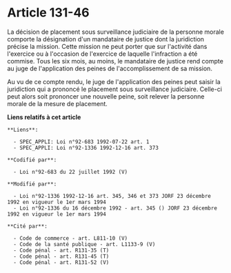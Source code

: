 # Article 131-46

La décision de placement sous surveillance judiciaire de la personne morale comporte la désignation d'un mandataire de
justice dont la juridiction précise la mission. Cette mission ne peut porter que sur l'activité dans l'exercice ou à
l'occasion de l'exercice de laquelle l'infraction a été commise. Tous les six mois, au moins, le mandataire de justice rend
compte au juge de l'application des peines de l'accomplissement de sa mission.

Au vu de ce compte rendu, le juge de l'application des peines peut saisir la juridiction qui a prononcé le placement sous
surveillance judiciaire. Celle-ci peut alors soit prononcer une nouvelle peine, soit relever la personne morale de la mesure
de placement.

**Liens relatifs à cet article**

	**Liens**:

	  - SPEC_APPLI: Loi n°92-683 1992-07-22 art. 1
	  - SPEC_APPLI: Loi n°92-1336 1992-12-16 art. 373

	**Codifié par**:

	  - Loi n°92-683 du 22 juillet 1992 (V)

	**Modifié par**:

	  - Loi n°92-1336 1992-12-16 art. 345, 346 et 373 JORF 23 décembre 1992 en vigueur le 1er mars 1994
	  - Loi n°92-1336 du 16 décembre 1992 - art. 345 () JORF 23 décembre 1992 en vigueur le 1er mars 1994

	**Cité par**:

	  - Code de commerce - art. L811-10 (V)
	  - Code de la santé publique - art. L1133-9 (V)
	  - Code pénal - art. R131-35 (T)
	  - Code pénal - art. R131-45 (T)
	  - Code pénal - art. R131-52 (V)
